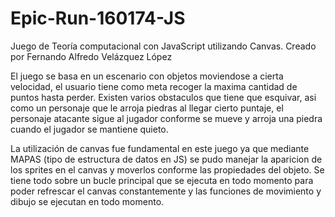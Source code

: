 # Epic-Run-160174-JS
Juego de Teoría computacional con JavaScript utilizando Canvas. Creado por Fernando Alfredo Velázquez López

El juego se basa en un escenario con objetos moviendose a cierta velocidad, el usuario tiene como meta recoger la maxima cantidad
de puntos hasta perder. Existen varios obstaculos que tiene que esquivar, asi como un personaje que le arroja piedras al llegar cierto
puntaje, el personaje atacante sigue al jugador conforme se mueve y arroja una piedra cuando el jugador se mantiene quieto.

La utilización de canvas fue fundamental en este juego ya que mediante MAPAS (tipo de estructura de datos en JS) se pudo manejar 
la aparicion de los sprites en el canvas y moverlos conforme las propiedades del objeto. Se tiene todo sobre un bucle principal que se 
ejecuta en todo momento para poder refrescar el canvas constantemente y las funciones de movimiento y dibujo se ejecutan en todo momento.
